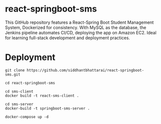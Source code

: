 # react-springboot-sms
 This GitHub repository features a React-Spring Boot Student Management System, Dockerized for consistency. With MySQL as the database, the Jenkins pipeline automates CI/CD, deploying the app on Amazon EC2. Ideal for learning full-stack development and deployment practices.
# Deployment
```
git clone https://github.com/siddhantbhattarai/react-springboot-sms.git
```
```
cd react-springboot-sms
```
```
cd sms-client
docker build -t react-sms-client .
```
```
cd sms-server
docker-build -t springboot-sms-server .
```
```
docker-compose up -d
``` 
